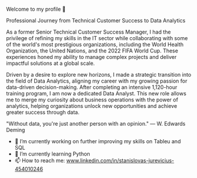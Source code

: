 Welcome to my profile 👋

Professional Journey from Technical Customer Success to Data Analytics

As a former Senior Technical Customer Success Manager, I had the privilege of refining my skills in the IT sector while collaborating with some of the world's most prestigious organizations, including the World Health Organization, the United Nations, and the 2022 FIFA World Cup. These experiences honed my ability to manage complex projects and deliver impactful solutions at a global scale.

Driven by a desire to explore new horizons, I made a strategic transition into the field of Data Analytics, aligning my career with my growing passion for data-driven decision-making. After completing an intensive 1,120-hour training program, I am now a dedicated Data Analyst. This new role allows me to merge my curiosity about business operations with the power of analytics, helping organizations unlock new opportunities and achieve greater success through data.

"Without data, you're just another person with an opinion."
— W. Edwards Deming

- 🔭 I’m currently working on further improving my skills on Tableu and SQL
- 🌱 I’m currently learning Python
- 📫 How to reach me: www.linkedin.com/in/stanislovas-jurevicius-454010246


<!--
**stasius-jur/stasius-jur** is a ✨ _special_ ✨ repository because its `README.md` (this file) appears on your GitHub profile.

Here are some ideas to get you started:

- 🔭 I’m currently working on ...
- 🌱 I’m currently learning ...
- 👯 I’m looking to collaborate on ...
- 🤔 I’m looking for help with ...
- 💬 Ask me about ...
- 📫 How to reach me: ...
- 😄 Pronouns: ...
- ⚡ Fun fact: ...
-->
